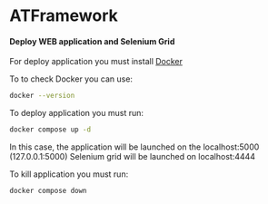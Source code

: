 # ATFramework


#### Deploy WEB application and Selenium Grid

For deploy application you must install
[Docker](https://www.docker.com/)

To to check Docker you can use:
```bash
docker --version
```
To deploy application you must run:
```bash
docker compose up -d
```
In this case, the application will be launched on the localhost:5000
(127.0.0.1:5000)
Selenium grid will be launched on localhost:4444

To kill application you must run: 
```bash
docker compose down
```
